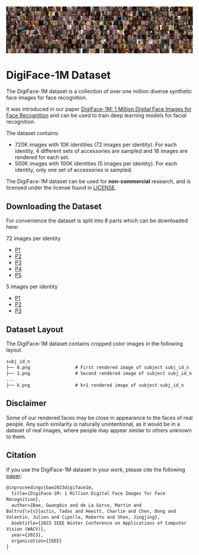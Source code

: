![Dataset Preview](docs/img/sx-data.jpg)

# DigiFace-1M Dataset

The DigiFace-1M dataset is a collection of over one million diverse synthetic face images for face recognition.

It was introduced in our paper [DigiFace-1M: 1 Million Digital Face Images for Face Recognition](https://microsoft.github.io/DigiFace1M) and can be used to train deep learning models for facial recognition.

The dataset contains:

- 720K images with 10K identities (72 images per identity). For each identity, 4 different sets of accessories are sampled and 18 images are rendered for each set.
- 500K images with 100K identities (5 images per identity). For each identity, only one set of accessories is sampled.

The DigiFace-1M dataset can be used for **non-commercial** research, and is licensed under the license found in [LICENSE](LICENSE).

## Downloading the Dataset

For convenience the dataset is split into 8 parts which can be downloaded here: 

72 images per identity 
- [P1](https://facesyntheticspubwedata.blob.core.windows.net/wacv-2023/subjects_0-1999_72_imgs.zip)
- [P2](https://facesyntheticspubwedata.blob.core.windows.net/wacv-2023/subjects_2000-3999_72_imgs.zip)
- [P3](https://facesyntheticspubwedata.blob.core.windows.net/wacv-2023/subjects_4000-5999_72_imgs.zip)
- [P4](https://facesyntheticspubwedata.blob.core.windows.net/wacv-2023/subjects_6000-7999_72_imgs.zip)
- [P5](https://facesyntheticspubwedata.blob.core.windows.net/wacv-2023/subjects_8000-9999_72_imgs.zip)

5 images per identity
- [P1](https://facesyntheticspubwedata.blob.core.windows.net/wacv-2023/subjects_100000-133332_5_imgs.zip)
- [P2](https://facesyntheticspubwedata.blob.core.windows.net/wacv-2023/subjects_133333-166665_5_imgs.zip)
- [P3](https://facesyntheticspubwedata.blob.core.windows.net/wacv-2023/subjects_166666-199998_5_imgs.zip)

## Dataset Layout

The DigiFace-1M dataset contains cropped color images in the following layout.

```
subj_id_n
├── 0.png                 # First rendered image of subject subj_id_n
├── 1.png                 # Second rendered image of subject subj_id_n
...
├── k.png                 # k+1 rendered image of subject subj_id_n
```

## Disclaimer

Some of our rendered faces may be close in appearance to the faces of real people.
Any such similarity is naturally unintentional, as it would be in a dataset of real images, where people may appear similar to others unknown to them.

## Citation

If you use the DigiFace-1M dataset in your work, please cite the following [paper](paper.pdf):

```
@inproceedings{bae2023digiface1m,
  title={DigiFace-1M: 1 Million Digital Face Images for Face Recognition},
  author={Bae, Gwangbin and de La Gorce, Martin and Baltru{\v{s}}aitis, Tadas and Hewitt, Charlie and Chen, Dong and Valentin, Julien and Cipolla, Roberto and Shen, Jingjing},
  booktitle={2023 IEEE Winter Conference on Applications of Computer Vision (WACV)},
  year={2023},
  organization={IEEE}
}
```
